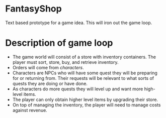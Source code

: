 # FantasyShop

Text based prototype for a game idea. This will iron out the game loop.

# Description of game loop

 * The game world will consist of a store with inventory containers. The player must sort, store, buy, and retrieve inventory. 
 * Orders will come from *characters*. 
 * Characters are NPCs who will have some quest they will be preparing for or returning from. Their requests will be relevant to what sorts of quests they are doing or have done. 
 * As characters do more quests they will level up and want more high-level items. 
 * The player can only obtain higher level items by upgrading their store. 
 * On top of managing the inventory, the player will need to manage costs against revenue. 